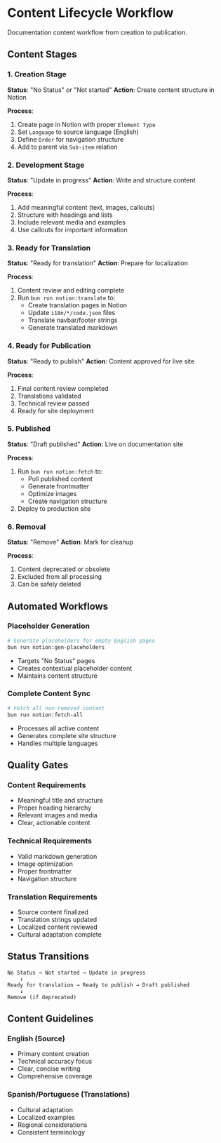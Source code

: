 # Content Lifecycle Workflow

Documentation content workflow from creation to publication.

## Content Stages

### 1. Creation Stage
**Status**: "No Status" or "Not started"
**Action**: Create content structure in Notion

**Process**:
1. Create page in Notion with proper `Element Type`
2. Set `Language` to source language (English)
3. Define `Order` for navigation structure
4. Add to parent via `Sub-item` relation

### 2. Development Stage  
**Status**: "Update in progress"
**Action**: Write and structure content

**Process**:
1. Add meaningful content (text, images, callouts)
2. Structure with headings and lists
3. Include relevant media and examples
4. Use callouts for important information

### 3. Ready for Translation
**Status**: "Ready for translation"
**Action**: Prepare for localization

**Process**:
1. Content review and editing complete
2. Run `bun run notion:translate` to:
   - Create translation pages in Notion
   - Update `i18n/*/code.json` files
   - Translate navbar/footer strings
   - Generate translated markdown

### 4. Ready for Publication
**Status**: "Ready to publish"
**Action**: Content approved for live site

**Process**:
1. Final content review completed
2. Translations validated
3. Technical review passed
4. Ready for site deployment

### 5. Published
**Status**: "Draft published"
**Action**: Live on documentation site

**Process**:
1. Run `bun run notion:fetch` to:
   - Pull published content
   - Generate frontmatter
   - Optimize images
   - Create navigation structure
2. Deploy to production site

### 6. Removal
**Status**: "Remove"
**Action**: Mark for cleanup

**Process**:
1. Content deprecated or obsolete
2. Excluded from all processing
3. Can be safely deleted

## Automated Workflows

### Placeholder Generation
```bash
# Generate placeholders for empty English pages
bun run notion:gen-placeholders
```
- Targets "No Status" pages
- Creates contextual placeholder content
- Maintains content structure

### Complete Content Sync
```bash
# Fetch all non-removed content
bun run notion:fetch-all
```
- Processes all active content
- Generates complete site structure
- Handles multiple languages

## Quality Gates

### Content Requirements
- Meaningful title and structure
- Proper heading hierarchy
- Relevant images and media
- Clear, actionable content

### Technical Requirements
- Valid markdown generation
- Image optimization
- Proper frontmatter
- Navigation structure

### Translation Requirements
- Source content finalized
- Translation strings updated
- Localized content reviewed
- Cultural adaptation complete

## Status Transitions

```
No Status → Not started → Update in progress 
    ↓
Ready for translation → Ready to publish → Draft published
    ↓
Remove (if deprecated)
```

## Content Guidelines

### English (Source)
- Primary content creation
- Technical accuracy focus
- Clear, concise writing
- Comprehensive coverage

### Spanish/Portuguese (Translations)
- Cultural adaptation
- Localized examples
- Regional considerations
- Consistent terminology